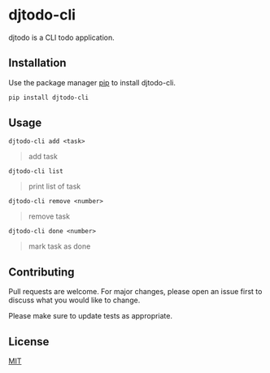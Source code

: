 # djtodo-cli

djtodo is a CLI todo application.

## Installation

Use the package manager [pip](https://pip.pypa.io/en/stable/) to install djtodo-cli.

```bash
pip install djtodo-cli
```

## Usage

```add
djtodo-cli add <task>
```
>add task

```list
djtodo-cli list
```
>print list of task

```remove
djtodo-cli remove <number>
```
> remove task

```done
djtodo-cli done <number>
```
>mark task as done
 
  
## Contributing

Pull requests are welcome. For major changes, please open an issue first
to discuss what you would like to change.

Please make sure to update tests as appropriate.

## License

[MIT](https://choosealicense.com/licenses/mit/)



